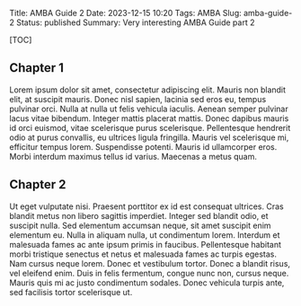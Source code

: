 Title: AMBA Guide 2
Date: 2023-12-15 10:20
Tags: AMBA
Slug: amba-guide-2
Status: published
Summary: Very interesting AMBA Guide part 2

[TOC]

## Chapter 1

Lorem ipsum dolor sit amet, consectetur adipiscing elit. Mauris non blandit elit, at suscipit mauris. Donec nisl sapien, lacinia sed eros eu, tempus pulvinar orci. Nulla at nulla ut felis vehicula iaculis. Aenean semper pulvinar lacus vitae bibendum. Integer mattis placerat mattis. Donec dapibus mauris id orci euismod, vitae scelerisque purus scelerisque. Pellentesque hendrerit odio at purus convallis, eu ultrices ligula fringilla. Mauris vel scelerisque mi, efficitur tempus lorem. Suspendisse potenti. Mauris id ullamcorper eros. Morbi interdum maximus tellus id varius. Maecenas a metus quam.

## Chapter 2

Ut eget vulputate nisi. Praesent porttitor ex id est consequat ultrices. Cras blandit metus non libero sagittis imperdiet. Integer sed blandit odio, et suscipit nulla. Sed elementum accumsan neque, sit amet suscipit enim elementum eu. Nulla in aliquam nulla, ut condimentum lorem. Interdum et malesuada fames ac ante ipsum primis in faucibus. Pellentesque habitant morbi tristique senectus et netus et malesuada fames ac turpis egestas. Nam cursus neque lorem. Donec et vestibulum tortor. Donec a blandit risus, vel eleifend enim. Duis in felis fermentum, congue nunc non, cursus neque. Mauris quis mi ac justo condimentum sodales. Donec vehicula turpis ante, sed facilisis tortor scelerisque ut.
